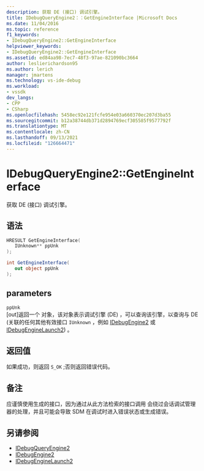 ```yaml
---
description: 获取 DE (接口) 调试引擎。
title: IDebugQueryEngine2：：GetEngineInterface |Microsoft Docs
ms.date: 11/04/2016
ms.topic: reference
f1_keywords:
- IDebugQueryEngine2::GetEngineInterface
helpviewer_keywords:
- IDebugQueryEngine2::GetEngineInterface
ms.assetid: ed84aa98-7ec7-48f3-97ae-821090bc3664
author: leslierichardson95
ms.author: lerich
manager: jmartens
ms.technology: vs-ide-debug
ms.workload:
- vssdk
dev_langs:
- CPP
- CSharp
ms.openlocfilehash: 5458ec92e121fcfe954e03a660370ec207d3ba55
ms.sourcegitcommit: b12a38744db371d2894769ecf305585f9577792f
ms.translationtype: MT
ms.contentlocale: zh-CN
ms.lasthandoff: 09/13/2021
ms.locfileid: "126664471"
---
```

# <a name="idebugqueryengine2getengineinterface"></a>IDebugQueryEngine2::GetEngineInterface
获取 DE (接口) 调试引擎。

## <a name="syntax"></a>语法

```cpp
HRESULT GetEngineInterface( 
   IUnknown** ppUnk
);
```

```csharp
int GetEngineInterface( 
   out object ppUnk
);
```

## <a name="parameters"></a>parameters
`ppUnk`\
[out]返回一个 对象，该对象表示调试引擎 (DE) ，可以查询该引擎，以查询与 DE (关联的任何其他有效接口 `IUnknown` ，例如 [IDebugEngine2](../../../extensibility/debugger/reference/idebugengine2.md) 或 [IDebugEngineLaunch2](../../../extensibility/debugger/reference/idebugenginelaunch2.md)) 。

## <a name="return-value"></a>返回值
 如果成功，则返回 `S_OK` ;否则返回错误代码。

## <a name="remarks"></a>备注
 应谨慎使用生成的接口，因为通过从此方法检索的接口调用 会绕过会话调试管理器的处理，并且可能会导致 SDM 在调试时进入错误状态或生成错误。

## <a name="see-also"></a>另请参阅
- [IDebugQueryEngine2](../../../extensibility/debugger/reference/idebugqueryengine2.md)
- [IDebugEngine2](../../../extensibility/debugger/reference/idebugengine2.md)
- [IDebugEngineLaunch2](../../../extensibility/debugger/reference/idebugenginelaunch2.md)
